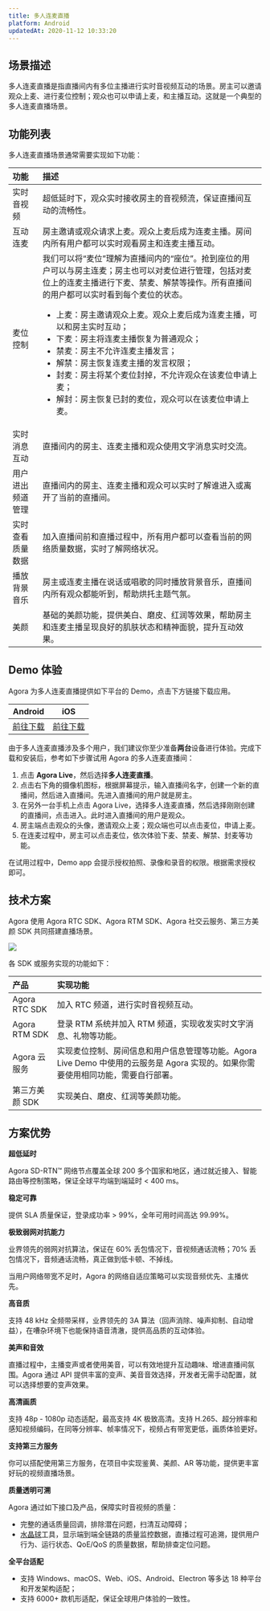 ```yaml
---
title: 多人连麦直播
platform: Android
updatedAt: 2020-11-12 10:33:20
---
```


## 场景描述

多人连麦直播是指直播间内有多位主播进行实时音视频互动的场景。房主可以邀请观众上麦、进行麦位控制；观众也可以申请上麦，和主播互动。这就是一个典型的多人连麦直播场景。

## 功能列表

多人连麦直播场景通常需要实现如下功能：

| 功能             | 描述                                                                                                                                                                                                                                                                                                                                                                                                                                                                                                                                              |
| :--------------- | :------------------------------------------------------------------------------------------------------------------------------------------------------------------------------------------------------------------------------------------------------------------------------------------------------------------------------------------------------------------------------------------------------------------------------------------------------------------------------------------------------------------------------------------------ |
| 实时音视频       | 超低延时下，观众实时接收房主的音视频流，保证直播间互动的流畅性。                                                                                                                                                                                                                                                                                                                                                                                                                                                                                  |
| 互动连麦         | 房主邀请或观众请求上麦。观众上麦后成为连麦主播。房间内所有用户都可以实时观看房主和连麦主播互动。                                                                                                                                                                                                                                                                                                                                                                                                                                                  |
| 麦位控制         | 我们可以将“麦位”理解为直播间内的“座位”。抢到座位的用户可以与房主连麦；房主也可以对麦位进行管理，包括对麦位上的连麦主播进行下麦、禁麦、解禁等操作。所有直播间的用户都可以实时看到每个麦位的状态。<ul><li>上麦：房主邀请观众上麦。观众上麦后成为连麦主播，可以和房主实时互动；</li><li>下麦：房主将连麦主播恢复为普通观众；</li><li>禁麦：房主不允许连麦主播发言；</li><li>解禁：房主恢复连麦主播的发言权限；</li><li>封麦：房主将某个麦位封掉，不允许观众在该麦位申请上麦；</li><li>解封：房主恢复已封的麦位，观众可以在该麦位申请上麦。</li></ul> |
| 实时消息互动     | 直播间内的房主、连麦主播和观众使用文字消息实时交流。                                                                                                                                                                                                                                                                                                                                                                                                                                                                                              |
| 用户进出频道管理 | 直播间内的房主、连麦主播和观众可以实时了解谁进入或离开了当前的直播间。                                                                                                                                                                                                                                                                                                                                                                                                                                                                            |
| 实时查看质量数据 | 加入直播间前和直播过程中，所有用户都可以查看当前的网络质量数据，实时了解网络状况。                                                                                                                                                                                                                                                                                                                                                                                                                                                                |
| 播放背景音乐     | 房主或连麦主播在说话或唱歌的同时播放背景音乐，直播间内所有观众都能听到，帮助烘托主题气氛。                                                                                                                                                                                                                                                                                                                                                                                                                                                        |
| 美颜             | 基础的美颜功能，提供美白、磨皮、红润等效果，帮助房主和连麦主播呈现良好的肌肤状态和精神面貌，提升互动效果。                                                                                                                                                                                                                                                                                                                                                                                                                                        |

## Demo 体验

Agora 为多人连麦直播提供如下平台的 Demo，点击下方链接下载应用。

| Android                                  | iOS                                  |
| ---------------------------------------- | ------------------------------------ |
| [前往下载](./downloads?platform=Android) | [前往下载](./downloads?platform=iOS) |

由于多人连麦直播涉及多个用户，我们建议你至少准备**两台**设备进行体验。完成下载和安装后，参考如下步骤试用 Agora 的多人连麦直播间：

1. 点击 **Agora Live**，然后选择**多人连麦直播**。
2. 点击右下角的摄像机图标，根据屏幕提示，输入直播间名字，创建一个新的直播间，然后进入直播间。先进入直播间的用户就是房主。
3. 在另外一台手机上点击 Agora Live，选择多人连麦直播，然后选择刚刚创建的直播间，点击进入。此时进入直播间的用户是观众。
4. 房主端点击观众的头像，邀请观众上麦；观众端也可以点击麦位，申请上麦。
5. 在连麦过程中，房主可以点击麦位，依次体验下麦、禁麦、解禁、封麦等功能。

<div class="alert note">在试用过程中，Demo app 会提示授权拍照、录像和录音的权限。根据需求授权即可。</div>

## 技术方案

Agora 使用 Agora RTC SDK、Agora RTM SDK、Agora 社交云服务、第三方美颜 SDK 共同搭建直播场景。

![](https://web-cdn.agora.io/docs-files/1594107497421)

各 SDK 或服务实现的功能如下：

| 产品           | 实现功能                                                                                                                          |
| :------------- | :-------------------------------------------------------------------------------------------------------------------------------- |
| Agora RTC SDK  | 加入 RTC 频道，进行实时音视频互动。                                                                                               |
| Agora RTM SDK  | 登录 RTM 系统并加入 RTM 频道，实现收发实时文字消息、礼物等功能。                                                                  |
| Agora 云服务   | 实现麦位控制、房间信息和用户信息管理等功能。Agora Live Demo 中使用的云服务是 Agora 实现的。如果你需要使用相同功能，需要自行部署。 |
| 第三方美颜 SDK | 实现美白、磨皮、红润等美颜功能。                                                                                                  |

## 方案优势

**超低延时**

Agora SD-RTN™ 网络节点覆盖全球 200 多个国家和地区，通过就近接入、智能路由等控制策略，保证全球平均端到端延时 < 400 ms。

**稳定可靠**

提供 SLA 质量保证，登录成功率 > 99%，全年可用时间高达 99.99%。

**极致弱网对抗能力**

业界领先的弱网对抗算法，保证在 60% 丢包情况下，音视频通话流畅；70% 丢包情况下，音频通话流畅，真正做到低卡顿、不掉线。

当用户网络带宽不足时，Agora 的网络自适应策略可以实现音频优先、主播优先。

**高音质**

支持 48 kHz 全频带采样，业界领先的 3A 算法（回声消除、噪声抑制、自动增益），在嘈杂环境下也能保持语音清澈，提供高品质的互动体验。

**美声和音效**

直播过程中，主播变声或者使用美音，可以有效地提升互动趣味、增进直播间氛围。Agora 通过 API 提供丰富的变声、美音音效选择，开发者无需手动配置，就可以选择想要的变声效果。

**高清画质**

支持 48p - 1080p 动态适配，最高支持 4K 极致高清。支持 H.265、超分辨率和感知视频编码，在同等分辨率、帧率情况下，视频占有带宽更低，画质体验更好。

**支持第三方服务**

你可以搭配使用第三方服务，在项目中实现鉴黄、美颜、AR 等功能，提供更丰富好玩的视频直播场景。

**质量透明可溯**

Agora 通过如下接口及产品，保障实时音视频的质量：

- 完整的通话质量回调，排除潜在问题，扫清互动障碍；
- [水晶球](https://console.agora.io/analytics/call/search)工具，显示端到端全链路的质量监控数据，直播过程可追溯，提供用户行为、运行状态、QoE/QoS 的质量数据，帮助排查定位问题。

**全平台适配**

- 支持 Windows、macOS、Web、iOS、Android、Electron 等多达 18 种平台和开发架构适配；
- 支持 6000+ 款机形适配，保证全球用户体验的一致性。

